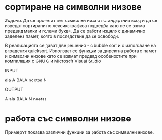 сортиране на символни низове
============================

_Задача_. Да се прочетат пет символни низа от стандартния вход и да се изведат сортирани по лексикографкса подредба като не се взима предвид малки и големи букви. Да се работи изцяло с динамично заделена памет, която в последствие да се освободи.

В реализацията се дават две решения - с bubble sort и с използване на вградения quicksort. Използват се функции за директна работа с памет и символни низове като се взимат предвид особеностите при компилация с GNU C и Microsoft Visual Studio

INPUT

ala 
A 
BALA
neetsa
N

OUTPUT

A
ala
BALA
N
neetsa

работа със символни низове 
==========================

Примерът показва различни функции за работа със симвилни низове.


